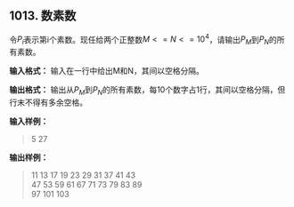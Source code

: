 ﻿## 1013. 数素数
令$P_i$表示第i个素数。现任给两个正整数$M <= N <= 10^4$，请输出$P_M$到$P_N$的所有素数。

**输入格式：**
输入在一行中给出M和N，其间以空格分隔。

**输出格式：**
输出从$P_M$到$P_N$的所有素数，每10个数字占1行，其间以空格分隔，但行末不得有多余空格。

**输入样例：**
>5 27

**输出样例：**
>11 13 17 19 23 29 31 37 41 43  
47 53 59 61 67 71 73 79 83 89  
97 101 103  